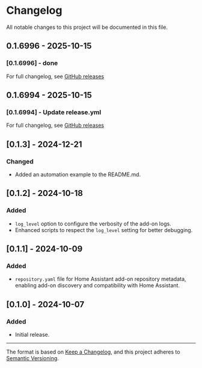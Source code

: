 # Changelog

All notable changes to this project will be documented in this file.

## 0.1.6996 - 2025-10-15

### [0.1.6996] - done

For full changelog, see [GitHub releases](https://github.com/cdvankammen/ha-usbip-client/releases)

## 0.1.6994 - 2025-10-15

### [0.1.6994] - Update release.yml

For full changelog, see [GitHub releases](https://github.com/cdvankammen/ha-usbip-client/releases)

## [0.1.3] - 2024-12-21

### Changed

- Added an automation example to the README.md.

## [0.1.2] - 2024-10-18

### Added

- `log_level` option to configure the verbosity of the add-on logs.
- Enhanced scripts to respect the `log_level` setting for better debugging.

## [0.1.1] - 2024-10-09

### Added

- `repository.yaml` file for Home Assistant add-on repository metadata, enabling add-on discovery and compatibility with Home Assistant.

## [0.1.0] - 2024-10-07

### Added

- Initial release.


---

The format is based on [Keep a Changelog](https://keepachangelog.com/en/1.0.0/), and this project adheres to [Semantic Versioning](https://semver.org/spec/v2.0.0.html).
